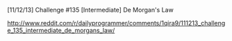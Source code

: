 [11/12/13] Challenge #135 [Intermediate] De Morgan's Law

http://www.reddit.com/r/dailyprogrammer/comments/1qira9/111213_challenge_135_intermediate_de_morgans_law/